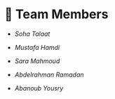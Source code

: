 # 👥 Team Members

- _Soha Talaat_ 

- _Mustafa Hamdi_ 

- _Sara Mahmoud_ 

- _Abdelrahman Ramadan_ 

- _Abanoub Yousry_